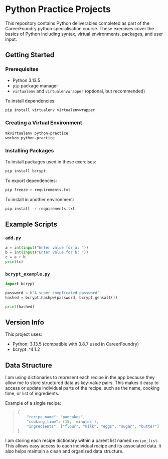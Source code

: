 
# Python Practice Projects

This repository contains Python deliverables completed as part of the CareerFoundry python specialisation course. 
These exercises cover the basics of Python including syntax, virtual environments, packages, and user input.

## Getting Started

### Prerequisites

- Python 3.13.5 
- `pip` package manager
- `virtualenv` and `virtualenvwrapper` (optional, but recommended)

To install dependencies:
```bash
pip install virtualenv virtualenvwrapper
````

### Creating a Virtual Environment

```bash
mkvirtualenv python-practice
workon python-practice
```

### Installing Packages

To install packages used in these exercises:

```bash
pip install bcrypt
```

To export dependencies:

```bash
pip freeze > requirements.txt
```

To install in another environment:

```bash
pip install -r requirements.txt
```

##  Example Scripts

### `add.py`

```python
a = int(input("Enter value for a: "))
b = int(input("Enter value for b: "))
c = a + b
print(c)
```

### `bcrypt_example.py`

```python
import bcrypt

password = b"A super complicated password"
hashed = bcrypt.hashpw(password, bcrypt.gensalt())

print(hashed)
```

## Version Info

This project uses:

* Python: 3.13.5 (compatible with 3.8.7 used in CareerFoundry)
* bcrypt: ^4.1.2

## Data Structure

I am using dictionaries to represent each recipe in the app because they allow me to store structured data as key-value pairs. This makes it easy to access or update individual parts of the recipe, such as the name, cooking time, or list of ingredients.

Example of a single recipe:

 >```python
> {
>     "recipe_name": "pancakes",
>     "cooking_time": (15, 'minutes'),
>     "ingredients": ["flour", "milk", "eggs", "sugar", "butter"]
> }
> ```


I am storing each recipe dictionary within a parent list named `recipe_list`. This allows easy access to each individual recipe and its associated data. It also helps maintain a clean and organized data structure.





